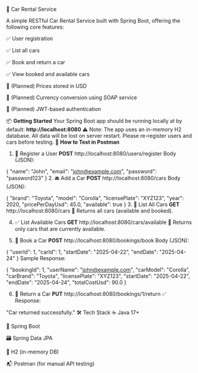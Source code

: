 🚗 Car Rental Service

A simple RESTful Car Rental Service built with Spring Boot, offering the following core features:

✅ User registration

✅ List all cars

✅ Book and return a car

✅ View booked and available cars

🔄 (Planned) Prices stored in USD

💱 (Planned) Currency conversion using SOAP service

🔐 (Planned) JWT-based authentication

📦 **Getting Started**
Your Spring Boot app should be running locally at by default:
**http://localhost:8080**
⚠️ Note:
The app uses an in-memory H2 database. All data will be lost on server restart. Please re-register users and cars before testing.
🧪 **How to Test in Postman**
1. 👤 Register a User
**POST** http://localhost:8080/users/register
Body (JSON):

{
  "name": "John",
  "email": "john@example.com",
  "password": "password123"
}
2. 🚘 Add a Car
**POST** http://localhost:8080/cars
Body (JSON):

{
  "brand": "Toyota",
  "model": "Corolla",
  "licensePlate": "XYZ123",
  "year": 2020,
  "pricePerDayUsd": 45.0,
  "available": true
}
3. 📃 List All Cars
**GET** http://localhost:8080/cars
🔹 Returns all cars (available and booked).

4. ✅ List Available Cars
**GET** http://localhost:8080/cars/available
🔹 Returns only cars that are currently available.

5. 📅 Book a Car
**POST** http://localhost:8080/bookings/book
Body (JSON):

{
  "userId": 1,
  "carId": 1,
  "startDate": "2025-04-22",
  "endDate": "2025-04-24"
}
Sample Response:


{
  "bookingId": 1,
  "userName": "john@example.com",
  "carModel": "Corolla",
  "carBrand": "Toyota",
  "licensePlate": "XYZ123",
  "startDate": "2025-04-22",
  "endDate": "2025-04-24",
  "totalCostUsd": 90.0
}

6. 🔁 Return a Car
**PUT** http://localhost:8080/bookings/1/return
✅ Response:

"Car returned successfully."
🛠 Tech Stack
☕ Java 17+

🚀 Spring Boot

🗃 Spring Data JPA

🧪 H2 (in-memory DB)

📬 Postman (for manual API testing)

